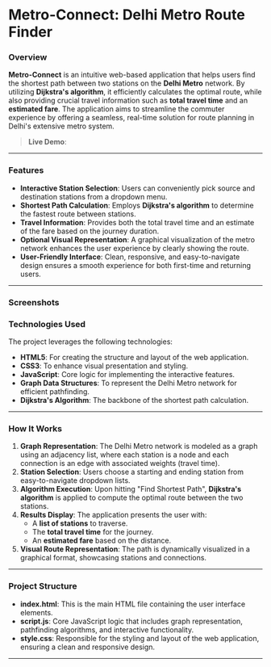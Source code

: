 # Metro-Connect: Delhi Metro Route Finder

### Overview

**Metro-Connect** is an intuitive web-based application that helps users find the shortest path between two stations on the **Delhi Metro** network. By utilizing **Dijkstra's algorithm**, it efficiently calculates the optimal route, while also providing crucial travel information such as **total travel time** and an **estimated fare**. The application aims to streamline the commuter experience by offering a seamless, real-time solution for route planning in Delhi's extensive metro system.

> **Live Demo**: 
---

### Features

- **Interactive Station Selection**: Users can conveniently pick source and destination stations from a dropdown menu.
- **Shortest Path Calculation**: Employs **Dijkstra's algorithm** to determine the fastest route between stations.
- **Travel Information**: Provides both the total travel time and an estimate of the fare based on the journey duration.
- **Optional Visual Representation**: A graphical visualization of the metro network enhances the user experience by clearly showing the route.
- **User-Friendly Interface**: Clean, responsive, and easy-to-navigate design ensures a smooth experience for both first-time and returning users.

---

### Screenshots



### Technologies Used

The project leverages the following technologies:

- **HTML5**: For creating the structure and layout of the web application.
- **CSS3**: To enhance visual presentation and styling.
- **JavaScript**: Core logic for implementing the interactive features.
- **Graph Data Structures**: To represent the Delhi Metro network for efficient pathfinding.
- **Dijkstra's Algorithm**: The backbone of the shortest path calculation.

---

### How It Works

1. **Graph Representation**: The Delhi Metro network is modeled as a graph using an adjacency list, where each station is a node and each connection is an edge with associated weights (travel time).
2. **Station Selection**: Users choose a starting and ending station from easy-to-navigate dropdown lists.
3. **Algorithm Execution**: Upon hitting "Find Shortest Path", **Dijkstra's algorithm** is applied to compute the optimal route between the two stations.
4. **Results Display**: The application presents the user with:
    - A **list of stations** to traverse.
    - The **total travel time** for the journey.
    - An **estimated fare** based on the distance.
5. **Visual Route Representation**: The path is dynamically visualized in a graphical format, showcasing stations and connections.

---

### Project Structure

- **index.html**: This is the main HTML file containing the user interface elements.
- **script.js**: Core JavaScript logic that includes graph representation, pathfinding algorithms, and interactive functionality.
- **style.css**: Responsible for the styling and layout of the web application, ensuring a clean and responsive design.

---



